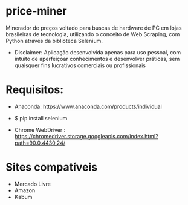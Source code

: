 # price-miner
Minerador de preços voltado para buscas de hardware de PC em lojas brasileiras de tecnologia, utilizando o conceito de Web Scraping, com Python através da biblioteca Selenium.

- Disclaimer: Aplicação desenvolvida apenas para uso pessoal, com intuito de aperfeiçoar conhecimentos e desenvolver práticas, sem quaisquer fins lucrativos comerciais ou profissionais 

# Requisitos:

- Anaconda: https://www.anaconda.com/products/individual
- $ pip install selenium

- Chrome WebDriver : https://chromedriver.storage.googleapis.com/index.html?path=90.0.4430.24/


# Sites compatíveis

- Mercado Livre
- Amazon
- Kabum


